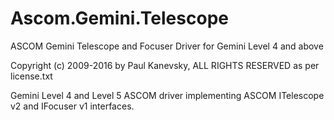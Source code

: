 # Ascom.Gemini.Telescope
ASCOM Gemini Telescope and Focuser Driver for Gemini Level 4 and above

Copyright (c) 2009-2016 by Paul Kanevsky, ALL RIGHTS RESERVED as per license.txt

Gemini Level 4 and Level 5 ASCOM driver implementing ASCOM ITelescope v2 and IFocuser v1 interfaces.
